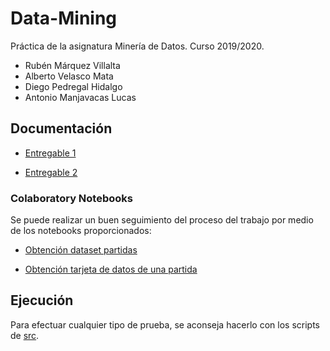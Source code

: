 # Data-Mining
Práctica de la asignatura Minería de Datos. Curso 2019/2020.
- Rubén Márquez Villalta
- Alberto Velasco Mata
- Diego Pedregal Hidalgo
- Antonio Manjavacas Lucas

## Documentación
- [Entregable 1](doc/entregable-1.pdf)

- [Entregable 2](doc/entregable-2.pdf)

### Colaboratory Notebooks
Se puede realizar un buen seguimiento del proceso del trabajo por medio de los notebooks proporcionados:

- [Obtención dataset partidas](notebook/chess_mining_1.ipynb)

- [Obtención tarjeta de datos de una partida](notebook/chess_mining_2.ipynb)

## Ejecución
Para efectuar cualquier tipo de prueba, se aconseja hacerlo con los scripts de [src](src/).
